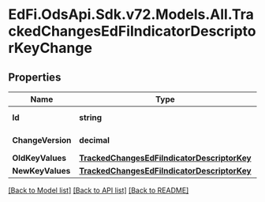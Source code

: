 # EdFi.OdsApi.Sdk.v72.Models.All.TrackedChangesEdFiIndicatorDescriptorKeyChange

## Properties

Name | Type | Description | Notes
------------ | ------------- | ------------- | -------------
**Id** | **string** | Resource identifier | [optional] 
**ChangeVersion** | **decimal** | Change version | [optional] 
**OldKeyValues** | [**TrackedChangesEdFiIndicatorDescriptorKey**](TrackedChangesEdFiIndicatorDescriptorKey.md) |  | [optional] 
**NewKeyValues** | [**TrackedChangesEdFiIndicatorDescriptorKey**](TrackedChangesEdFiIndicatorDescriptorKey.md) |  | [optional] 

[[Back to Model list]](../README.md#documentation-for-models) [[Back to API list]](../README.md#documentation-for-api-endpoints) [[Back to README]](../README.md)

